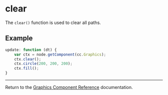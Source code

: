 # clear

The `clear()` function is used to clear all paths.

## Example

```javascript
update: function (dt) {
    var ctx = node.getComponent(cc.Graphics);
    ctx.clear();
    ctx.circle(200, 200, 200);
    ctx.fill();
}
```

<hr>

Return to the [Graphics Component Reference](../../components/graphics.md) documentation.
